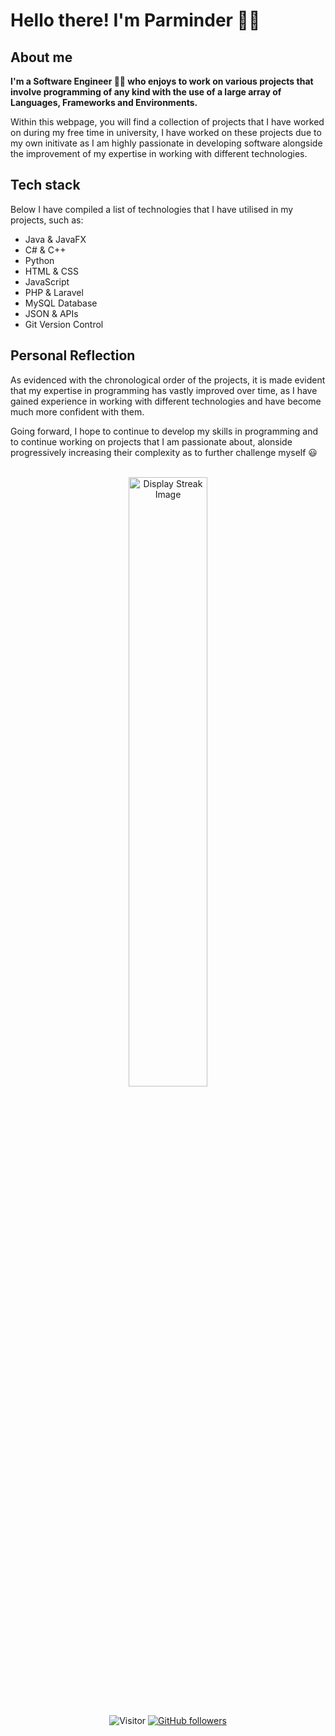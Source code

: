 <!-- Main Headings -->
# Hello there! I'm Parminder 👋🏽

## About me

<!-- Body -->
<b> <p1> I'm a Software Engineer 👨‍💻 who enjoys to work on various projects that involve programming of any kind with the use of a large array of Languages, Frameworks and Environments. </p1> </b>

<p1> Within this webpage, you will find a collection of projects that I have worked on during my free time in university, I have worked on these projects due to my own initivate as I am highly passionate in developing software alongside the improvement of my expertise in working with different technologies. </p1>

## Tech stack

<p1> Below I have compiled a list of technologies that I have utilised in my projects, such as: </p1>

<ul> 
	<li> Java & JavaFX </li>
	<li> C# & C++ </li>
	<li> Python </li>
	<li> HTML & CSS </li>
	<li> JavaScript </li>
	<li> PHP & Laravel </li>
	<li> MySQL Database</li>
	<li> JSON & APIs </li>
	<li> Git Version Control </li>
</ul>

## Personal Reflection

<p1> As evidenced with the chronological order of the projects, it is made evident that my expertise in programming has vastly improved over time, as I have gained experience in working with different technologies and have become much more confident with them. </p1>

<p1> Going forward, I hope to continue to develop my skills in programming and to continue working on projects that I am passionate about, alonside progressively increasing their complexity as to further challenge myself 😃 </p1><br><br>

<!-- Profile Tracking Statistics -->

<div align="center">
	<img width="50%" src="https://github-readme-streak-stats.herokuapp.com/?user=DevPinda&theme=gruvbox&hide_border=true" alt="Display Streak Image"/><br><br>

![Visitor](https://visitor-badge.laobi.icu/badge?page_id=DevPinda.repoName) [![GitHub followers](https://img.shields.io/github/followers/DevPinda.svg?style=social&label=Follow)](https://github.com/DevPinda?tab=followers)
</div>